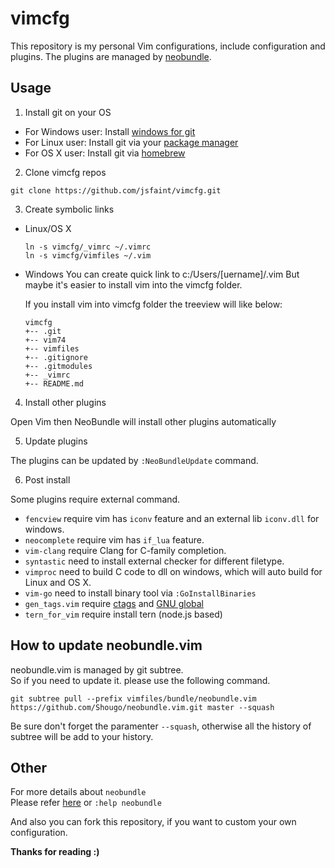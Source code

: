# vimcfg

This repository is my personal Vim configurations, include configuration and plugins.
The plugins are managed by [neobundle](https://github.com/Shougo/neobundle.vim).

## Usage

1. Install git on your OS
  * For Windows user: Install [windows for git](https://git-for-windows.github.io)
  * For Linux user: Install git via your [package manager](https://en.wikipedia.org/wiki/Package_manager)
  * For OS X user: Install git via [homebrew](http://brew.sh/)

2. Clone vimcfg repos

  ```
  git clone https://github.com/jsfaint/vimcfg.git
  ```

3. Create symbolic links
  * Linux/OS X

    ```
    ln -s vimcfg/_vimrc ~/.vimrc
    ln -s vimcfg/vimfiles ~/.vim
    ```

  * Windows
    You can create quick link to c:/Users/[uername]/.vim
    But maybe it's easier to install vim into the vimcfg folder.

    If you install vim into vimcfg folder the treeview will like below:

    ```
    vimcfg
    +-- .git
    +-- vim74
    +-- vimfiles
    +-- .gitignore
    +-- .gitmodules
    +-- _vimrc
    +-- README.md
    ```

4. Install other plugins

  Open Vim then NeoBundle will install other plugins automatically

5. Update plugins

  The plugins can be updated by `:NeoBundleUpdate` command.

6. Post install

  Some plugins require external command.
  * `fencview` require vim has `iconv` feature and an external lib `iconv.dll` for windows.
  * `neocomplete` require vim has `if_lua` feature.
  * `vim-clang` require Clang for C-family completion.
  * `syntastic` need to install external checker for different filetype.
  * `vimproc` need to build C code to dll on windows, which will auto build for Linux and OS X.
  * `vim-go` need to install binary tool via `:GoInstallBinaries`
  * `gen_tags.vim` require [ctags](http://ctags.sourceforge.net/) and [GNU global](http://www.gnu.org/software/global/)
  * `tern_for_vim` require install tern (node.js based)

## How to update neobundle.vim

neobundle.vim is managed by git subtree.<br/>
So if you need to update it. please use the following command.

```
git subtree pull --prefix vimfiles/bundle/neobundle.vim https://github.com/Shougo/neobundle.vim.git master --squash
```

Be sure don't forget the paramenter `--squash`, otherwise all the history of subtree will be add to your history.

## Other

For more details about `neobundle`</br>
Please refer [here](https://github.com/Shougo/neobundle.vim/blob/master/README.md) or `:help neobundle`

And also you can fork this repository, if you want to custom your own configuration.

**Thanks for reading :)**
